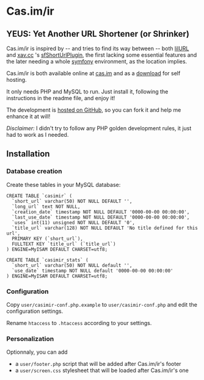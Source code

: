 # Cas.im/ir

## YEUS: Yet Another URL Shortener (or Shrinker)

Cas.im/ir is inspired by -- and tries to find its way between -- both [lilURL](http://lilurl.sourceforge.net/) and [xav.cc](http://xav.cc/) 's [sfShortUrlPlugin](http://www.symfony-project.org/plugins/sfShortUrlPlugin), the first lacking some essential features and the later needing a whole [symfony](http://www.symfony-project.org/) environment, as the location implies.

Cas.im/ir is both available online at [cas.im](http://cas.im/) and as a [download](https://github.com/nhoizey/casimir/downloads) for self hosting.

It only needs PHP and MySQL to run. Just install it, following the instructions in the readme file, and enjoy it!

The development is [hosted on GitHub](http://github.com/nhoizey/flickrSuggest), so you can fork it and help me enhance it at will!

*Disclaimer:* I didn't try to follow any PHP golden development rules, it just had to work as I needed.

## Installation

### Database creation

Create these tables in your MySQL database:

    CREATE TABLE `casimir` (
      `short_url` varchar(50) NOT NULL DEFAULT '',
      `long_url` text NOT NULL,
      `creation_date` timestamp NOT NULL DEFAULT '0000-00-00 00:00:00',
      `last_use_date` timestamp NOT NULL DEFAULT '0000-00-00 00:00:00',
      `uses` int(11) unsigned NOT NULL DEFAULT '0',
      `title_url` varchar(128) NOT NULL DEFAULT 'No title defined for this url',
      PRIMARY KEY (`short_url`),
      FULLTEXT KEY `title_url` (`title_url`)
    ) ENGINE=MyISAM DEFAULT CHARSET=utf8;
  
    CREATE TABLE `casimir_stats` (
      `short_url` varchar(50) NOT NULL default '',
      `use_date` timestamp NOT NULL default '0000-00-00 00:00:00'
    ) ENGINE=MyISAM DEFAULT CHARSET=utf8;

### Configuration

Copy `user/casimir-conf.php.example` to `user/casimir-conf.php` and edit the configuration settings.

Rename `htaccess` to `.htaccess` according to your settings.

### Personalization

Optionnaly, you can add
- a `user/footer.php` script that will be added after Cas.im/ir's footer
- a `user/screen.css` stylesheet that will be loaded after Cas.im/ir's one
